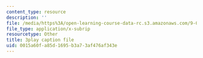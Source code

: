 ```yaml
---
content_type: resource
description: ''
file: /media/https%3A/open-learning-course-data-rc.s3.amazonaws.com/9-00sc-introduction-to-psychology-fall-2011/0015a60fa85d1695b3a73af476af343e_SXzdOK_J-xE.srt
file_type: application/x-subrip
resourcetype: Other
title: 3play caption file
uid: 0015a60f-a85d-1695-b3a7-3af476af343e
---
```

